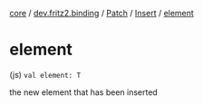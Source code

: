 [core](../../../index.md) / [dev.fritz2.binding](../../index.md) / [Patch](../index.md) / [Insert](index.md) / [element](./element.md)

# element

(js) `val element: T`

the new element that has been inserted

